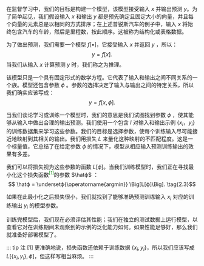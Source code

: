 在监督学习中，我们的目标是构建一个模型，该模型接受输入 $x$ 并输出预测 $y$。为了简单起见，我们假设输入 $x$ 和输出 $y$ 都是预先确定且固定大小的向量，并且每个向量的元素总是以相同的方式排序；在上述普锐斯汽车的例子中，输入 $x$ 将始终包含汽车的车龄，然后是里程数，按此顺序。这被称为结构化或表格数据。

为了做出预测，我们需要一个模型 $f[•]$，它接受输入 $x$ 并返回 $y$ ，所以：
$$ y = f[x]. \tag{2.1}$$
当我们从输入 $x$ 计算预测 $y$ 时，我们称之为推理。

该模型只是一个具有固定形式的数学方程。它代表了输入和输出之间不同关系的一个族。模型还包含参数 $ϕ$ 。参数的选择决定了输入与输出之间的特定关系，所以我们确实应该写成：
$$ y = f[x, ϕ]. \tag{2.2}$$

当我们谈论学习或训练一个模型时，我们的意思是我们试图找到参数 $ϕ$ ，使其能够从输入中做出合理的输出预测。我们使用一个包含 $I$ 对输入和输出示例 $\{x_i，y_i\}$ 的训练数据集来学习这些参数。我们的目标是选择参数，使每个训练输入尽可能接近地映射到其相关的输出。我们用损失 $L$ 来量化这种映射的不匹配程度。这是一个标量值，它总结了在给定参数 $ϕ$ 的情况下，模型从相应输入预测训练输出的效果有多差。

我们可以将损失视为这些参数的函数 $L[ϕ]$。当我们训练模型时，我们正在寻找最小化这个损失函数<sup style="color:green">[1]</sup>的参数 $\hatϕ$ ：
$$ \hatϕ = \undersetϕ{\operatorname{argmin}} \Big[L[ϕ]\Big]. \tag{2.3}$$

如果在此最小化之后损失很小，我们就找到了能够准确预测训练输入 $x_i$ 对应的训练输出 $y_i$ 的模型参数。

训练完模型后，我们现在必须评估其性能；我们在独立的测试数据上运行模型，以查看它对在训练期间未观察到的示例的泛化能力如何。如果性能足够好，那么我们就准备好部署模型了。

::: tip 注
[1] 更准确地说，损失函数还依赖于训练数据 $\{x_i, y_i\}$，所以我们应该写成 $L[\{x_i, y_i\}, ϕ]$，但这样写相当麻烦。
:::

